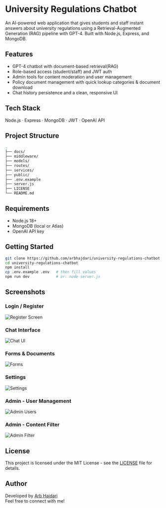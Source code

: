 # University Regulations Chatbot

An AI-powered web application that gives students and staff instant answers about university regulations using a Retrieval-Augmented Generation (RAG) pipeline with GPT-4. Built with Node.js, Express, and MongoDB.

## Features
- GPT-4 chatbot with document-based retrieval(RAG)
- Role-based access (student/staff) and JWT auth
- Admin tools for content moderation and user management
- Policy document management with quick lookup categories & document download
- Chat history persistence and a clean, responsive UI

## Tech Stack
Node.js · Express · MongoDB · JWT · OpenAI API

## Project Structure
```bash 
.
├── docs/
├── middleware/
├── models/
├── routes/
├── services/
├── public/
├── .env.example
├── server.js
├── LICENSE
└── README.md
```

## Requirements
- Node.js 18+
- MongoDB (local or Atlas)
- OpenAI API key

## Getting Started
```bash 
git clone https://github.com/arbhajdari/university-regulations-chatbot.git
cd university-regulations-chatbot
npm install
cp .env.example .env   # then fill values
npm run dev            # or: node server.js 
```

## Screenshots

### Login / Register
![Register Screen](docs/screenshots/register.png)

### Chat Interface
![Chat UI](docs/screenshots/chat-ui.png)

### Forms & Documents
![Forms](docs/screenshots/forms.png)

### Settings
![Settings](docs/screenshots/settings.png)

### Admin - User Management
![Admin Users](docs/screenshots/admin-users.png)

### Admin - Content Filter
![Admin Filter](docs/screenshots/admin-filter.png)


## License
This project is licensed under the MIT License - see the [LICENSE](LICENSE) file for details.

## Author
Developed by [Arb Hajdari](https://www.linkedin.com/in/arbhajdari)  
Feel free to connect with me!
